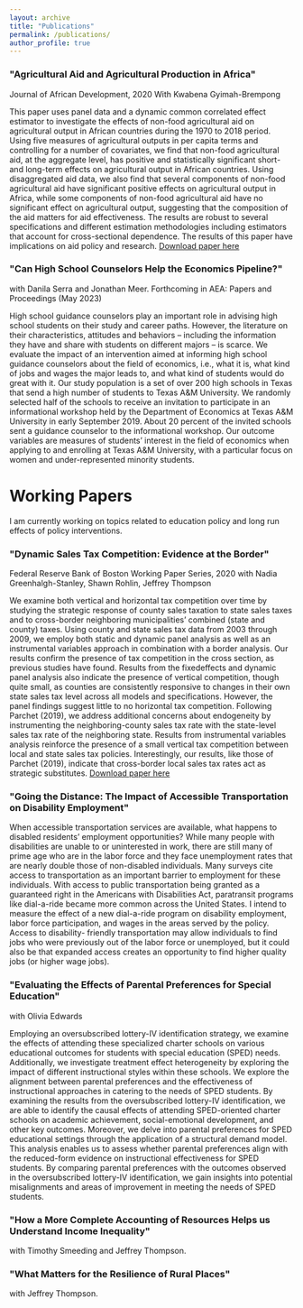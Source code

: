 ```yaml
---
layout: archive
title: "Publications"
permalink: /publications/
author_profile: true
---
```

### "Agricultural Aid and Agricultural Production in Africa"
Journal of African Development, 2020 With Kwabena Gyimah-Brempong

This paper uses panel data and a dynamic common correlated effect
estimator to investigate the effects of non-food agricultural aid on agricultural output in African countries during the 1970 to 2018 period. Using five measures of agricultural outputs in per capita terms and controlling for a number of covariates, we find that non-food agricultural aid, at the aggregate level, has positive and statistically significant short- and long-term effects on agricultural output in African countries. Using disaggregated aid data, we also find that several components of non-food agricultural aid have significant positive effects on agricultural output in Africa, while some components of non-food agricultural aid have no significant effect on agricultural output, suggesting that the composition of the aid matters for aid effectiveness. The results are robust to several specifications and different estimation methodologies including estimators that account for cross-sectional dependence. The results of this paper have implications on aid policy and research. [Download paper here](http://melissa-gentry.github.io/files/jafrideve_21.pdf)


### "Can High School Counselors Help the Economics Pipeline?" 
with Danila Serra and Jonathan Meer. Forthcoming in AEA: Papers and Proceedings (May 2023)

High school guidance counselors play an important role in advising high school students on their study and career paths. However, the literature on their characteristics, attitudes and behaviors – including the information they have and share with students on different majors – is scarce. We evaluate the impact of an intervention aimed at informing high school guidance counselors about the field of economics, i.e., what it is, what kind of jobs and wages the major leads to, and what kind of students would do great with it. Our study population is a set of over 200 high schools in Texas that send a high number of students to Texas A&M University. We randomly selected half of the schools to receive an invitation to participate in an informational workshop held by the Department of Economics at Texas A&M University in early September 2019. About 20 percent of the invited schools sent a guidance counselor to the informational workshop. Our outcome variables are measures of students’ interest in the field of economics when applying to and enrolling at Texas A&M University, with a particular focus on women and under-represented minority students.

# Working Papers

I am currently working on topics related to education policy and long run effects of policy interventions.

### "Dynamic Sales Tax Competition: Evidence at the Border"
Federal Reserve Bank of Boston Working Paper Series, 2020 with Nadia Greenhalgh-Stanley, Shawn Rohlin, Jeffrey Thompson

We examine both vertical and horizontal tax competition over time by studying the strategic response of county sales taxation to state sales taxes and to cross-border neighboring municipalities’ combined (state and county) taxes. Using county and state sales tax data from 2003 through 2009, we employ both static and dynamic panel analysis as well as an instrumental variables approach in combination with a border analysis. Our results confirm the presence of tax competition in the cross section, as previous studies have found. Results from the fixedeffects and dynamic panel analysis also indicate the presence of vertical competition, though quite small, as counties are consistently responsive to changes in their own state sales tax level across all models and specifications. However, the panel findings suggest little to no horizontal tax competition. Following Parchet (2019), we address additional concerns about endogeneity by instrumenting the neighboring-county sales tax rate with the state-level sales tax rate of the neighboring state. Results from instrumental variables analysis reinforce the presence of a small vertical tax competition between local and state sales tax policies. Interestingly, our results, like those of Parchet (2019), indicate that cross-border local sales tax rates act as strategic substitutes. [Download paper here](http://melissa-gentry.github.io/files/SalesTaxCompetition.pdf)

### "Going the Distance: The Impact of Accessible Transportation on Disability Employment"
When accessible transportation services are available, what happens to disabled residents’ employment opportunities? While many people with disabilities are unable to or uninterested in work, there are still many of prime age who are in the labor force and they face unemployment rates that are nearly double those of non-disabled individuals. Many surveys cite access to transportation as an important barrier to employment for these individuals. With access to public transportation being granted as a guaranteed right in the Americans with Disabilities Act, paratransit programs like dial-a-ride became more common across the United States. I intend to measure the effect of a new dial-a-ride program on disability employment, labor force participation, and wages in the areas served by the policy. Access to disability- friendly transportation may allow individuals to find jobs who were previously out of the labor force or unemployed, but it could also be that expanded access creates an opportunity to find higher quality jobs (or higher wage jobs).

### "Evaluating the Effects of Parental Preferences for Special Education" 
with Olivia Edwards

Employing an oversubscribed lottery-IV identification strategy, we examine the effects of attending these specialized charter schools on various educational outcomes for students with special education (SPED) needs. Additionally, we investigate treatment effect heterogeneity by exploring the impact of different instructional styles within these schools. We explore the alignment between parental preferences and the effectiveness of instructional approaches in catering to the needs of SPED students. By examining the results from the oversubscribed lottery-IV identification, we are able to identify the causal effects of attending SPED-oriented charter schools on academic achievement, social-emotional development, and other key outcomes. Moreover, we delve into parental preferences for SPED educational settings through the application of a structural demand model. This analysis enables us to assess whether parental preferences align with the reduced-form evidence on instructional effectiveness for SPED students. By comparing parental preferences with the outcomes observed in the oversubscribed lottery-IV identification, we gain insights into potential misalignments and areas of improvement in meeting the needs of SPED students.


### "How a More Complete Accounting of Resources Helps us Understand Income Inequality" 
with Timothy Smeeding and Jeffrey Thompson.


### "What Matters for the Resilience of Rural Places" 
with Jeffrey Thompson.
